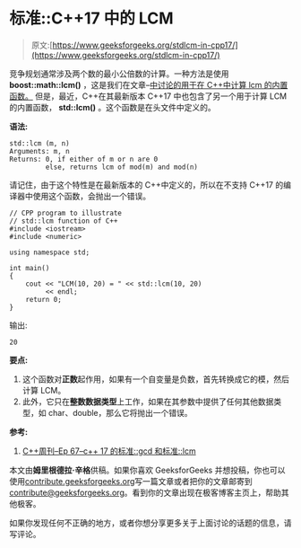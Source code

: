 # 标准::C++17 中的 LCM

> 原文:[https://www.geeksforgeeks.org/stdlcm-in-cpp17/](https://www.geeksforgeeks.org/stdlcm-in-cpp17/)

竞争规划通常涉及两个数的最小公倍数的计算。一种方法是使用 **boost::math::lcm()** ，这是我们在文章–[中讨论的用于在 C++中计算 lcm 的内置函数。](https://www.geeksforgeeks.org/inbuilt-function-calculating-lcm-cpp/)
但是，最近，C++在其最新版本 C++17 中也包含了另一个用于计算 LCM 的内置函数， **std::lcm()** 。这个函数是在头文件中定义的。

**语法:**

```
std::lcm (m, n)
Arguments: m, n
Returns: 0, if either of m or n are 0
         else, returns lcm of mod(m) and mod(n)

```

请记住，由于这个特性是在最新版本的 C++中定义的，所以在不支持 C++17 的编译器中使用这个函数，会抛出一个错误。

```
// CPP program to illustrate
// std::lcm function of C++
#include <iostream>
#include <numeric>

using namespace std;

int main()
{
    cout << "LCM(10, 20) = " << std::lcm(10, 20)
         << endl;
    return 0;
}
```

输出:

```
20

```

**要点:**

1.  这个函数对**正数**起作用，如果有一个自变量是负数，首先转换成它的模，然后计算 LCM。
2.  此外，它只在**整数数据类型**上工作，如果在其参数中提供了任何其他数据类型，如 char、double，那么它将抛出一个错误。

**参考:**

1.  [C++周刊–Ep 67–c++ 17 的标准::gcd 和标准::lcm](https://www.youtube.com/watch?v=akak2jYXOVg)

本文由**姆里根德拉·辛格**供稿。如果你喜欢 GeeksforGeeks 并想投稿，你也可以使用[contribute.geeksforgeeks.org](http://www.contribute.geeksforgeeks.org)写一篇文章或者把你的文章邮寄到 contribute@geeksforgeeks.org。看到你的文章出现在极客博客主页上，帮助其他极客。

如果你发现任何不正确的地方，或者你想分享更多关于上面讨论的话题的信息，请写评论。